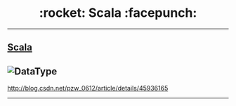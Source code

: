 <h1 align = "center">:rocket: Scala :facepunch:</h1>

---
## [Scala][1]
![DataType][2]
---




http://blog.csdn.net/pzw_0612/article/details/45936165

---
[1]: https://github.com/mbonaci/scala
[2]: https://raw.githubusercontent.com/mbonaci/scala/master/resources/Scala-class-hierarchy.gif

